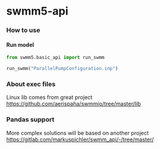 # swmm5-api

### How to use 
#### Run model
```python
from swmm5.basic_api import run_swmm

run_swmm("ParallelPumpConfiguration.inp")
```


### About exec files
Linux lib comes from great project https://github.com/aerispaha/swmmio/tree/master/lib

### Pandas support
More complex solutions will be based on another project https://gitlab.com/markuspichler/swmm_api/-/tree/master/